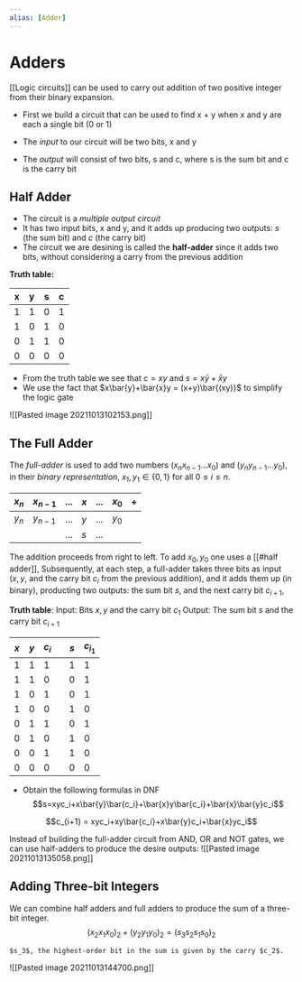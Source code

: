 ```yaml
---
alias: [Adder]
---
```

# Adders
[[Logic circuits]] can be used to carry out addition of two positive integer from their binary expansion.

- First we build a circuit that can be used to find x + y when x and y are each a single bit (0 or 1)

- The *input* to our circuit will be two bits, x and y

- The *output* will consist of two bits, s and c, where s is the sum bit and c is the carry bit

## Half Adder

- The circuit is a *multiple output circuit*
- It has two input bits, x and y, and it adds up producing two outputs: *s* (the sum bit) and *c* (the carry bit)
- The circuit we are desining is called the **half-adder** since it adds two bits, without considering a carry from the previous addition 

**Truth table:**

| x   | y   | s   | c   |
| --- | --- | --- | --- |
| 1   | 1   | 0   | 1   |
| 1   | 0   | 1   | 0   |
| 0   | 1   | 1   | 0   |
| 0   | 0   | 0   | 0   |

- From the truth table we see that $c = xy$ and $s = x\bar{y} + \bar{x}y$
- We use the fact that $x\bar{y}+\bar{x}y = (x+y)\bar{(xy)}$ to simplify the logic gate

![[Pasted image 20211013102153.png]]

## The Full Adder
The *full-adder* is used to add two numbers $(x_nx_{n-1}...x_0)$ and $(y_ny_{n-1}...y_0)$, in their *binary representation*, $x_1, y_1 \in \{0, 1\}$ for all $0 \leq i \leq n$.

| $x_n$ | $x_{n-1}$ | ... | $x$ | ... | $x_0$ | +   |
| ----- | --------- | --- | --- | --- | ----- | --- |
| $y_n$ | $y_{n-1}$ | ... | $y$ | ... | $y_0$ |     |
|       |           | ... | $s$   | ... |       |     |

The addition proceeds from right to left. To add $x_0, y_0$ one uses a [[#half adder]], Subsequently, at each step, a full-adder takes three bits as input ($x, y$, and the carry bit $c_i$ from the previous addition), and it adds them up (in binary), producting two outputs: the sum bit $s$, and the next carry bit $c_{i+1}$,

**Truth table**:
Input: Bits $x, y$ and the carry bit $c_1$
Output: The sum bit $s$ and the carry bit $c_{i+1}$

| $x$ | $y$ | $c_i$ |     | $s$ | $c_{i_1}$ |
| --- | --- | ----- | --- | --- | --------- |
| 1   | 1   | 1     |     | 1   | 1         |
| 1   | 1   | 0     |     | 0   | 1         |
| 1   | 0   | 1     |     | 0   | 1         |
| 1   | 0   | 0     |     | 1   | 0         |
| 0   | 1   | 1     |     | 0   | 1         |
| 0   | 1   | 0     |     | 1   | 0         |
| 0   | 0   | 1     |     | 1   | 0         |
| 0   | 0   | 0     |     | 0   | 0          |

- Obtain the following formulas in DNF
$$s=xyc_i+x\bar{y}\bar{c_i}+\bar{x}y\bar{c_i}+\bar{x}\bar{y}c_i$$

$$c_{i+1} = xyc_i+xy\bar{c_i}+x\bar{y}c_i+\bar{x}yc_i$$

Instead of building the full-adder circuit from AND, OR and NOT gates, we can use half-adders to produce the desire outputs:
![[Pasted image 20211013135058.png]]

## Adding Three-bit Integers

We can combine half adders and full adders to produce the sum of a three-bit integer.
$$(x_2x_1x_0)_2 + (y_2y_1y_0)_2 = (s_3s_2s_1s_0)_2$$

```ad-note
$s_3$, the highest-order bit in the sum is given by the carry $c_2$.
```
![[Pasted image 20211013144700.png]]